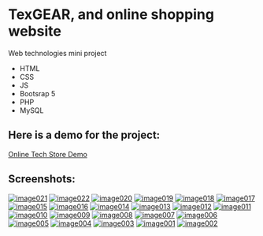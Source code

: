 # TexGEAR, and online shopping website
Web technologies mini project <br>
<ul>
  <li>HTML</li>
  <li>CSS</li>
  <li>JS</li>
  <li>Bootsrap 5</li>
  <li>PHP</li>
  <li>MySQL</li>
</ul>

<h2>Here is a demo for the project:</h2>
<a href="https://youtu.be/C8KoiWlh0bk" target="_blank">Online Tech Store Demo</a>
<h2>Screenshots:</h2>
<a href="https://ibb.co/xjMRx08"><img src="https://i.ibb.co/J7zMD4F/image021.png" alt="image021" border="0"></a>
<a href="https://ibb.co/M5Wfw4K"><img src="https://i.ibb.co/h1hcQjr/image022.png" alt="image022" border="0"></a>
<a href="https://ibb.co/sWGqywV"><img src="https://i.ibb.co/Z2PxW8M/image020.png" alt="image020" border="0"></a>
<a href="https://ibb.co/G9sb82z"><img src="https://i.ibb.co/42s5XTh/image019.png" alt="image019" border="0"></a>
<a href="https://ibb.co/pWchczv"><img src="https://i.ibb.co/mvkNkqC/image018.png" alt="image018" border="0"></a>
<a href="https://ibb.co/kKBr5Kr"><img src="https://i.ibb.co/Q9Qqp9q/image017.png" alt="image017" border="0"></a>
<a href="https://ibb.co/ckrgKGM"><img src="https://i.ibb.co/CmH1pkN/image015.png" alt="image015" border="0"></a>
<a href="https://ibb.co/KGTxsfQ"><img src="https://i.ibb.co/b3c5vCy/image016.png" alt="image016" border="0"></a>
<a href="https://ibb.co/fdCBw8R"><img src="https://i.ibb.co/d4Q1Yb9/image014.png" alt="image014" border="0"></a>
<a href="https://ibb.co/S62RBPt"><img src="https://i.ibb.co/D1N5Qt9/image013.png" alt="image013" border="0"></a>
<a href="https://ibb.co/DGmxRhj"><img src="https://i.ibb.co/dbXd5FH/image012.png" alt="image012" border="0"></a>
<a href="https://ibb.co/nLJF0xq"><img src="https://i.ibb.co/RDwqSRG/image011.png" alt="image011" border="0"></a>
<a href="https://ibb.co/gZVv39w"><img src="https://i.ibb.co/r2sbm0M/image010.png" alt="image010" border="0"></a>
<a href="https://ibb.co/cTrBwHQ"><img src="https://i.ibb.co/KyrPDkW/image009.png" alt="image009" border="0"></a>
<a href="https://ibb.co/94WKBSf"><img src="https://i.ibb.co/jwD0qsx/image008.png" alt="image008" border="0"></a>
<a href="https://ibb.co/NVrtQ4d"><img src="https://i.ibb.co/dWtj1hw/image007.png" alt="image007" border="0"></a>
<a href="https://ibb.co/XsNnJvX"><img src="https://i.ibb.co/FwNQ7j6/image006.png" alt="image006" border="0"></a>
<a href="https://ibb.co/vQ36GQj"><img src="https://i.ibb.co/KL2pkLr/image005.png" alt="image005" border="0"></a>
<a href="https://ibb.co/5Mr7GTf"><img src="https://i.ibb.co/yf63d0b/image004.png" alt="image004" border="0"></a>
<a href="https://ibb.co/JFkpCCY"><img src="https://i.ibb.co/LhpgvvT/image003.png" alt="image003" border="0"></a>
<a href="https://ibb.co/WVcRbrG"><img src="https://i.ibb.co/xFMrpnX/image001.png" alt="image001" border="0"></a>
<a href="https://ibb.co/6s8QmwD"><img src="https://i.ibb.co/ysp2XPg/image002.png" alt="image002" border="0"></a>
